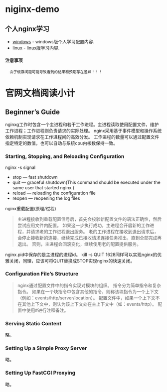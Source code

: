# niginx-demo
个人nginx学习
---
 * [windows](https://github.com/yubiaohyb/nginx-demo/blob/master/windows/windows.md) - windows版个人学习配置内容.
 * linux - linux版学习内容.
 
#### 注意事项 ####
```
  由于缓存问题可能导致看到的结果和预期存在差异！！！
```
# 官网文档阅读小计
## Beginner’s Guide
nginxg工作时包含一个主进程和若干工作进程。主进程读取使用配置文件，维护工作进程；工作进程则负责请求的实际处理。
nginx采用基于事件模型和操作系统依赖机制实现请求在工作进程间的高效分发。
工作进程的数量可以通过配置文件指定特定的数值，也可以自动与系统cpu内核数保持一致。

### Starting, Stopping, and Reloading Configuration
nginx -s signal
* stop — fast shutdown
* quit — graceful shutdown(This command should be executed under the same user that started nginx.)
* reload — reloading the configuration file
* reopen — reopening the log files

nginx重载配置(原理/过程)
>主进程接收到重载配置信号后，首先会校验新配置文件的语法正确性，然后尝试应用文件内配置。
>如果这一步执行成功，主进程会开启新的工作进程，并请求老的工作进程退出服务。
>老的工作进程在接收到退出请求后，会停止接收新的连接，继续完成已接收请求连接任务推出，直到全部完成再退出。
>否则，主进程会回滚变化，继续使用老的配置提供服务。

nginx.pid中保存的是主进程的进程id。
kill -s QUIT 1628同样可以实现nginx的优雅关闭，同理，应该可将QUIT替换成STOP实现nginx的快速关闭。

### Configuration File’s Structure
>nginx通过配置文件中的指令实现对模块的组织。
>指令分为简单指令和复杂指令。
>如果在一个块指令中包含其他的指令，则称该块指令为一个上下文（例如：events/http/server/location）。
>配置文件中，如果一个上下文不在其他上下文中，则认为该上下文处在主上下文中（如：events/http）。
>配置中使用#进行注释备注。

### Serving Static Content
略。

### Setting Up a Simple Proxy Server
略。

### Setting Up FastCGI Proxying
略。




